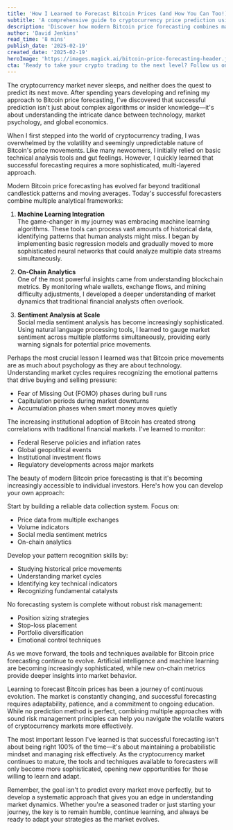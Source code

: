 ```yaml
---
title: 'How I Learned to Forecast Bitcoin Prices (and How You Can Too!)'
subtitle: 'A comprehensive guide to cryptocurrency price prediction using modern tools and techniques'
description: 'Discover how modern Bitcoin price forecasting combines machine learning, on-chain analytics, and market psychology to predict cryptocurrency movements. Learn the essential tools and techniques for developing your own successful forecasting approach.'
author: 'David Jenkins'
read_time: '8 mins'
publish_date: '2025-02-19'
created_date: '2025-02-19'
heroImage: 'https://images.magick.ai/bitcoin-price-forecasting-header.jpg'
cta: 'Ready to take your crypto trading to the next level? Follow us on LinkedIn for daily insights on cryptocurrency forecasting, market analysis, and trading strategies that can help you make more informed investment decisions.'
---
```


The cryptocurrency market never sleeps, and neither does the quest to predict its next move. After spending years developing and refining my approach to Bitcoin price forecasting, I've discovered that successful prediction isn't just about complex algorithms or insider knowledge—it's about understanding the intricate dance between technology, market psychology, and global economics.

When I first stepped into the world of cryptocurrency trading, I was overwhelmed by the volatility and seemingly unpredictable nature of Bitcoin's price movements. Like many newcomers, I initially relied on basic technical analysis tools and gut feelings. However, I quickly learned that successful forecasting requires a more sophisticated, multi-layered approach.

Modern Bitcoin price forecasting has evolved far beyond traditional candlestick patterns and moving averages. Today's successful forecasters combine multiple analytical frameworks:

1. **Machine Learning Integration**  
The game-changer in my journey was embracing machine learning algorithms. These tools can process vast amounts of historical data, identifying patterns that human analysts might miss. I began by implementing basic regression models and gradually moved to more sophisticated neural networks that could analyze multiple data streams simultaneously.

2. **On-Chain Analytics**  
One of the most powerful insights came from understanding blockchain metrics. By monitoring whale wallets, exchange flows, and mining difficulty adjustments, I developed a deeper understanding of market dynamics that traditional financial analysts often overlook.

3. **Sentiment Analysis at Scale**  
Social media sentiment analysis has become increasingly sophisticated. Using natural language processing tools, I learned to gauge market sentiment across multiple platforms simultaneously, providing early warning signals for potential price movements.

Perhaps the most crucial lesson I learned was that Bitcoin price movements are as much about psychology as they are about technology. Understanding market cycles requires recognizing the emotional patterns that drive buying and selling pressure:

- Fear of Missing Out (FOMO) phases during bull runs
- Capitulation periods during market downturns
- Accumulation phases when smart money moves quietly

The increasing institutional adoption of Bitcoin has created strong correlations with traditional financial markets. I've learned to monitor:

- Federal Reserve policies and inflation rates
- Global geopolitical events
- Institutional investment flows
- Regulatory developments across major markets

The beauty of modern Bitcoin price forecasting is that it's becoming increasingly accessible to individual investors. Here's how you can develop your own approach:

Start by building a reliable data collection system. Focus on:
- Price data from multiple exchanges
- Volume indicators
- Social media sentiment metrics
- On-chain analytics

Develop your pattern recognition skills by:
- Studying historical price movements
- Understanding market cycles
- Identifying key technical indicators
- Recognizing fundamental catalysts

No forecasting system is complete without robust risk management:
- Position sizing strategies
- Stop-loss placement
- Portfolio diversification
- Emotional control techniques

As we move forward, the tools and techniques available for Bitcoin price forecasting continue to evolve. Artificial intelligence and machine learning are becoming increasingly sophisticated, while new on-chain metrics provide deeper insights into market behavior.

Learning to forecast Bitcoin prices has been a journey of continuous evolution. The market is constantly changing, and successful forecasting requires adaptability, patience, and a commitment to ongoing education. While no prediction method is perfect, combining multiple approaches with sound risk management principles can help you navigate the volatile waters of cryptocurrency markets more effectively.

The most important lesson I've learned is that successful forecasting isn't about being right 100% of the time—it's about maintaining a probabilistic mindset and managing risk effectively. As the cryptocurrency market continues to mature, the tools and techniques available to forecasters will only become more sophisticated, opening new opportunities for those willing to learn and adapt.

Remember, the goal isn't to predict every market move perfectly, but to develop a systematic approach that gives you an edge in understanding market dynamics. Whether you're a seasoned trader or just starting your journey, the key is to remain humble, continue learning, and always be ready to adapt your strategies as the market evolves.